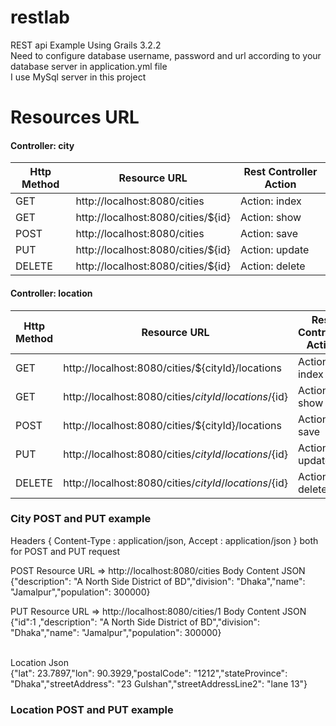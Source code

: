 # restlab
REST api Example Using Grails 3.2.2
<br/> Need to configure database username, password and url according to your database server in application.yml file
<br/> I use MySql server in this project

# Resources URL
#### <i class="icon-file"></i> Controller: city

| Http Method | Resource URL | Rest Controller Action |
| ------- | ------- | ------- |
| GET | http://localhost:8080/cities | Action: index |
| GET | http://localhost:8080/cities/${id} | Action: show |
| POST | http://localhost:8080/cities | Action: save |
| PUT | http://localhost:8080/cities/${id} | Action: update |
| DELETE | http://localhost:8080/cities/${id} | Action: delete |

#### <i class="icon-file"></i> Controller: location 

| Http Method | Resource URL | Rest Controller Action |
| ------- | ------- | ------- |
| GET | http://localhost:8080/cities/${cityId}/locations | Action: index |
| GET | http://localhost:8080/cities/${cityId}/locations/${id} | Action: show |
| POST | http://localhost:8080/cities/${cityId}/locations | Action: save |
| PUT | http://localhost:8080/cities/${cityId}/locations/${id}  | Action: update |
| DELETE | http://localhost:8080/cities/${cityId}/locations/${id}  | Action: delete |


### City POST and PUT example
Headers { Content-Type : application/json, Accept : application/json } both for POST and PUT request

POST Resource URL => http://localhost:8080/cities
Body Content JSON {"description": "A North Side District of BD","division": "Dhaka","name": "Jamalpur","population": 300000}

PUT Resource URL => http://localhost:8080/cities/1
Body Content JSON {"id":1 ,"description": "A North Side District of BD","division": "Dhaka","name": "Jamalpur","population": 300000}



<br/>
Location Json
<br/>  {"lat": 23.7897,"lon": 90.3929,"postalCode": "1212","stateProvince": "Dhaka","streetAddress": "23 Gulshan","streetAddressLine2": "lane 13"}

### Location POST and PUT example



